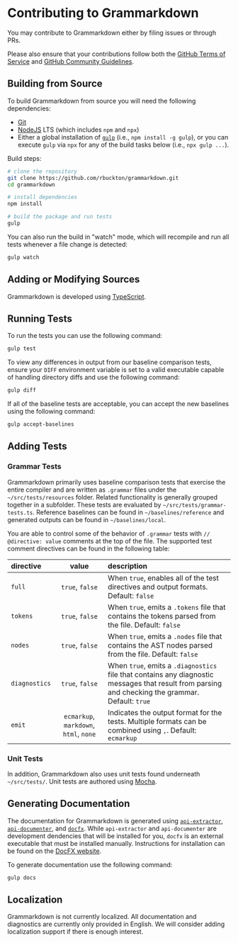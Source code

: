# Contributing to Grammarkdown

You may contribute to Grammarkdown either by filing issues or through PRs.

Please also ensure that your contributions follow both the [GitHub Terms of Service](https://docs.github.com/en/articles/github-terms-of-service) and [GitHub Community Guidelines](https://docs.github.com/articles/github-community-guidelines).

## Building from Source

To build Grammarkdown from source you will need the following dependencies:

- [Git](https://git-scm.com/)
- [NodeJS](https://nodejs.org/) LTS (which includes `npm` and `npx`)
- Either a global installation of [`gulp`](https://gulpjs.com/) (i.e., `npm install -g gulp`), or you can execute `gulp` via `npx` for any of the build tasks below (i.e., `npx gulp ...`).

Build steps:

```sh
# clone the repository
git clone https://github.com/rbuckton/grammarkdown.git
cd grammarkdown

# install dependencies
npm install

# build the package and run tests
gulp
```

You can also run the build in "watch" mode, which will recompile and run all tests whenever a file change is detected:

```sh
gulp watch
```

## Adding or Modifying Sources

Grammarkdown is developed using [TypeScript](https://typescriptlang.org).

## Running Tests

To run the tests you can use the following command:

```sh
gulp test
```

To view any differences in output from our baseline comparison tests, ensure your `DIFF` environment variable is set to a
valid executable capable of handling directory diffs and use the following command:

```sh
gulp diff
```

If all of the baseline tests are acceptable, you can accept the new baselines using the following command:

```sh
gulp accept-baselines
```

## Adding Tests

### Grammar Tests

Grammarkdown primarily uses baseline comparison tests that exercise the entire compiler and are written as `.grammar` files
under the `~/src/tests/resources` folder. Related functionality is generally grouped together in a subfolder.
These tests are evaluated by `~/src/tests/grammar-tests.ts`. Reference baselines can be found in `~/baselines/reference` and
generated outputs can be found in `~/baselines/local`.

You are able to control some of the behavior of `.grammar` tests with `// @directive: value` comments at the top of the file.
The supported test comment directives can be found in the following table:

| directive     | value                                  | description |
|:--------------|:--------------------------------------:|:------------|
| `full`        | `true`, `false`                        | When `true`, enables all of the test directives and output formats. Default: `false` |
| `tokens`      | `true`, `false`                        | When `true`, emits a `.tokens` file that contains the tokens parsed from the file. Default: `false` |
| `nodes`       | `true`, `false`                        | When `true`, emits a `.nodes` file that contains the AST nodes parsed from the file. Default: `false` |
| `diagnostics` | `true`, `false`                        | When `true`, emits a `.diagnostics` file that contains any diagnostic messages that result from parsing and checking the grammar. Default: `true` |
| `emit`        | `ecmarkup`, `markdown`, `html`, `none` | Indicates the output format for the tests. Multiple formats can be combined using `,`. Default: `ecmarkup` |

### Unit Tests

In addition, Grammarkdown also uses unit tests found underneath `~/src/tests/`. Unit tests are authored
using [Mocha](https://mochajs.org/).

## Generating Documentation

The documentation for Grammarkdown is generated using [`api-extractor`](https://api-extractor.com/),
[`api-documenter`](https://api-extractor.com/pages/setup/generating_docs/), and [`docfx`](https://dotnet.github.io/docfx/).
While `api-extractor` and `api-documenter` are development dendencies that will be installed for you, `docfx` is an
external executable that must be installed manually. Instructions for installation can be found on the [DocFX website](https://dotnet.github.io/docfx/).

To generate documentation use the following command:

```sh
gulp docs
```

## Localization

Grammarkdown is not currently localized. All documentation and diagnostics are currently only provided in English. We will consider adding
localization support if there is enough interest.